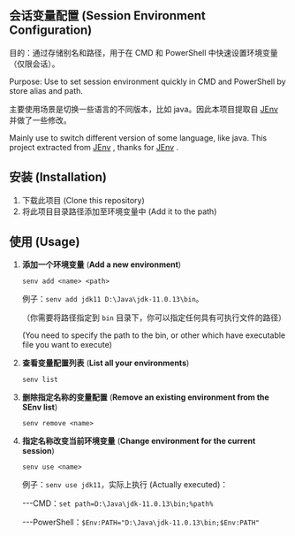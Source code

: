 ## 会话变量配置 (Session Environment Configuration)

目的：通过存储别名和路径，用于在 CMD 和 PowerShell 中快速设置环境变量（仅限会话）。

Purpose: Use to set session environment quickly in CMD and PowerShell by store alias and path.

主要使用场景是切换一些语言的不同版本，比如 java。因此本项目提取自 [JEnv](https://github.com/FelixSelter/JEnv-for-Windows) 并做了一些修改。

Mainly use to switch different version of some language, like java. This project extracted from  [JEnv](https://github.com/FelixSelter/JEnv-for-Windows) , thanks for  [JEnv](https://github.com/FelixSelter/JEnv-for-Windows) .

## 安装 (Installation)

1. 下载此项目 (Clone this repository)
2. 将此项目目录路径添加至环境变量中 (Add it to the path)

## 使用 (Usage)

1. **添加一个环境变量** (**Add a new environment**)
   
   `senv add <name> <path>`  
   
   例子：`senv add jdk11 D:\Java\jdk-11.0.13\bin`。
   
   （你需要将路径指定到 `bin` 目录下，你可以指定任何具有可执行文件的路径）
   
   (You need to specify the path to the bin, or other which have executable file you want to execute)
2. **查看变量配置列表** (**List all your environments**)
   
   `senv list` 
3. **删除指定名称的变量配置** (**Remove an existing environment from the SEnv list**)
   
   `senv remove <name>` 
4. **指定名称改变当前环境变量** (**Change environment for the current session**)
   
   `senv use <name>` 
   
   例子：`senv use jdk11`，实际上执行 (Actually executed)：
   
   ---CMD：`set path=D:\Java\jdk-11.0.13\bin;%path%` 
   
   ---PowerShell：`$Env:PATH="D:\Java\jdk-11.0.13\bin;$Env:PATH"` 

